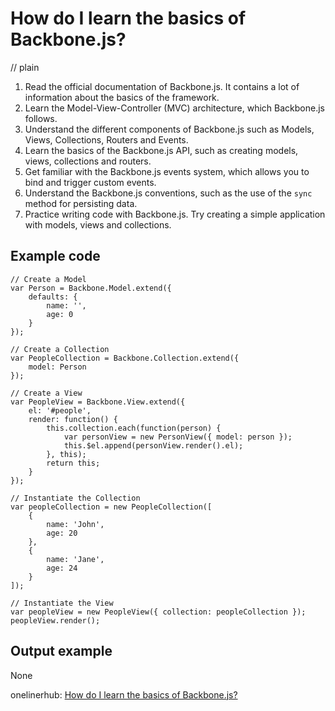 # How do I learn the basics of Backbone.js?
// plain

1. Read the official documentation of Backbone.js. It contains a lot of information about the basics of the framework.
2. Learn the Model-View-Controller (MVC) architecture, which Backbone.js follows.
3. Understand the different components of Backbone.js such as Models, Views, Collections, Routers and Events.
4. Learn the basics of the Backbone.js API, such as creating models, views, collections and routers.
5. Get familiar with the Backbone.js events system, which allows you to bind and trigger custom events.
6. Understand the Backbone.js conventions, such as the use of the `sync` method for persisting data.
7. Practice writing code with Backbone.js. Try creating a simple application with models, views and collections.

## Example code

```
// Create a Model
var Person = Backbone.Model.extend({
    defaults: {
        name: '',
        age: 0
    }
});

// Create a Collection
var PeopleCollection = Backbone.Collection.extend({
    model: Person
});

// Create a View
var PeopleView = Backbone.View.extend({
    el: '#people',
    render: function() {
        this.collection.each(function(person) {
            var personView = new PersonView({ model: person });
            this.$el.append(personView.render().el);
        }, this);
        return this;
    }
});

// Instantiate the Collection
var peopleCollection = new PeopleCollection([
    {
        name: 'John',
        age: 20
    },
    {
        name: 'Jane',
        age: 24
    }
]);

// Instantiate the View
var peopleView = new PeopleView({ collection: peopleCollection });
peopleView.render();
```

## Output example

None

onelinerhub: [How do I learn the basics of Backbone.js?](https://onelinerhub.com/backbone.js/how-do-i-learn-the-basics-of-backbone-js)